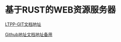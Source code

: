# 基于RUST的WEB资源服务器

[LTPP-GIT文档地址](https://root.pages.ltpp.vip/ltpp-docs/LTPP-RUST-WEB-SERVE/)

[Github地址文档地址备用](https://ltpp-system.github.io/ltpp-docs/LTPP-RUST-WEB-SERVE/)